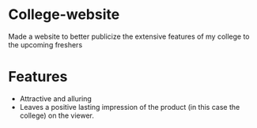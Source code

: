 # College-website
Made a website to better publicize the extensive features of my college to the upcoming freshers 

# Features
- Attractive and alluring
- Leaves a positive lasting impression of the product (in this case the college) on the viewer.
